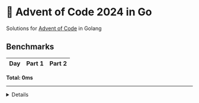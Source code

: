 # 🎄 Advent of Code 2024 in Go

Solutions for [Advent of Code](https://adventofcode.com/) in Golang

<!--- advent_readme_stars table --->

<!--- advent_readme_stars table --->


<!--- benchmarking table --->
## Benchmarks

| Day | Part 1 | Part 2 |
| :---: | :---: | :---:  |


**Total: 0ms**
<!--- benchmarking table --->

---

<details>
A handy template repository to hold your [Advent of Code](https://adventofcode.com) solutions in Go (golang).

Advent of Code (https://adventofcode.com) is a yearly series of programming questions based on the [Advent Calendar](https://en.wikipedia.org/wiki/Advent_calendar). For each day leading up to christmas, there is one question released, and from the second it is released, there is a timer running and a leaderboard showing who solved it first.

---

### Features

* A directory per question `<year>/<day>`
* Auto-download questions into `<year>/<day>/README.md`
* Auto-download example input into `<year>/<day>/input-example.txt`
* With env variable `AOC_SESSION` set:
   * Auto-download part 2 of questions into `<year>/<day>/README.md`
   * Auto-download user input into `<year>/<day>/input-user.md`
   * Only runs part 2 once part 1 is completed 
* When you save `code.go`, it will execute your `run` function 4 times:
   * Input `input-example.txt` and `part2=false`
   * Input `input-example(2).txt` and `part2=true`
   * Input `input-user.txt` and `part2=false`
   * Input `input-user(2).txt` and `part2=true`
   * Each run will display the return value and timing.
   * Part 2 will use the `<file>2.txt` if it exists.
* Control execution with `PART= INPUT= ./run.sh <year> <day>`, where
   * `PART` can be `1` or `2`, and
   * `INPUT` can be `example` or `user`

---

### Usage

1. Click "**Use this template**" above to fork it into your account
1. Setup repo, either locally or in codespaces
   * Locally
      * Install Go from https://go.dev/dl/ or from brew, etc
      * Git clone your fork
      * Open in VS Code, and install the Go extension
   * Codespaces
      * Click "Open in Codespaces"
1. Open a terminal and `./run.sh <year> <day>` like this:

   ```sh
   $ ./run.sh 2023 1
   Created directory ./2023/01
   Created file code.go
   Created file README.md
   Created file input-example.txt
   run(part1, input-example) returned in 616µs => 42
   ```

1. Implement your solution in `./2023/01/code.go` inside the `run` function
   * I have provided solutions for year `2022`, days `2`,`4`,`7` – however you can delete them and do them yourself if you'd like
1. Changes will re-run the code
   * For example, update `code.go` to `return 43` instead you should see:

   ```sh
   file changed code.go
   run(part1, input-example) returned in 34µs => 43
   ```

1. The question is downloaded to `./2023/01/README.md`
1. Login to https://adventofcode.com
1. Find your question (e.g. https://adventofcode.com/2023/day/1) and **[get your puzzle input](https://adventofcode.com/2023/day/1/input)** and save it to `./2023/01/input-user.txt`
   * See **Session** below to automate this step 
1. Iterate on `code.go` until you get the answer
1. Submit it to https://adventofcode.com/2023/day/1

---

#### Session

**Optionally**, you can `export AOC_SESSION=<session>` from your adventofcode.com `session` cookie. That is:

* Login with your browser
* Open developer tools > Application/Storage > Cookies
* Retrieve the contents of `session`
* Export it as `AOC_SESSION`

With your session set, running `code.go` will download your user-specifc `input-user.txt` and also update `README.md` with part 2 of the question once you've completed part 1.

Currently, your session is NOT used to submit your answer. You still need to login to https://adventofcode.com to submit.
</details>
